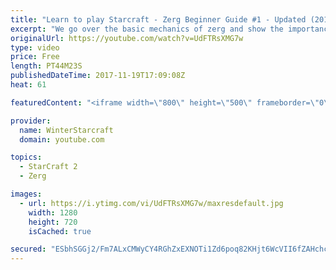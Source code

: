 ```yaml
---
title: "Learn to play Starcraft - Zerg Beginner Guide #1 - Updated (2017)"
excerpt: "We go over the basic mechanics of zerg and show the importance of understanding at least some of what your opponent is doing.  This guide is meant for players with an understanding of the objectives of starcraft but without any strong direction or gameplan, especially for each specific race! -- Watch"
originalUrl: https://youtube.com/watch?v=UdFTRsXMG7w
type: video
price: Free
length: PT44M23S
publishedDateTime: 2017-11-19T17:09:08Z
heat: 61

featuredContent: "<iframe width=\"800\" height=\"500\" frameborder=\"0\" src=\"https://www.youtube.com/embed/UdFTRsXMG7w\" allow=\"accelerometer; autoplay; encrypted-media; gyroscope; picture-in-picture\" allowfullscreen></iframe>"

provider:
  name: WinterStarcraft
  domain: youtube.com

topics:
  - StarCraft 2
  - Zerg

images:
  - url: https://i.ytimg.com/vi/UdFTRsXMG7w/maxresdefault.jpg
    width: 1280
    height: 720
    isCached: true

secured: "ESbhSGGj2/Fm7ALxCMWyCY4RGhZxEXNOTi1Zd6poq82KHjt6WcVII6fZAHchcl7KD0WNZhMpZ2uyJyGKA+SlXOBEIDFNcsRCy677P6g7MhRJaycbQauYqrgHtnlZCgtQSwmXSmgUgU60OuGrgLOhz9YZA04hwilt01m9+FPV5ayqdhCXSOZHhaZalzTHAOCoh4i/B4Ozs0o4cMZEH0fZ0lB7/6w7bFpE6Oszxc9LMiDADadZGhOJKKDPHEtqlsXDwX02Iy5+lzYR0BP8cRonuUJ0vGdu6XD1pbKUuw2rGPn5mKmS2rtynN6DgY8uDYnfJWWvCTUHOKy/w6C7/RccY9iB7CqfHYOaQdvrpdaiBYivclds0uJMwOQ+wWe0rVzfAxj3Nm8P4cVtbCNkRFta10WLtvDzElCJmnza/rhp7okEZpIGH60E+DVqONpBKT7h;gVpcb1m+IleBavZCqG8y7A=="
---
```


